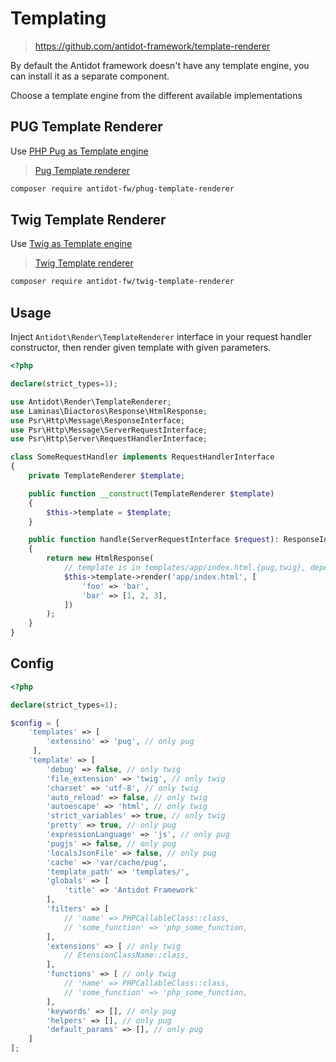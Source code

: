 # Templating

> https://github.com/antidot-framework/template-renderer

By default the Antidot framework doesn't have any template engine, you can install it as a separate component.

Choose a template engine from the different available implementations

## PUG Template Renderer

Use [PHP Pug as Template engine](https://github.com/pug-php/pug) 

> [Pug Template renderer](https://github.com/antidot-framework/phug-template-renderer)

```bash
composer require antidot-fw/phug-template-renderer
```

## Twig Template Renderer

Use [Twig as Template engine](https://twig.symfony.com/) 

> [Twig Template renderer](https://github.com/antidot-framework/twig-template-renderer)

```bash
composer require antidot-fw/twig-template-renderer
```

## Usage

Inject `Antidot\Render\TemplateRenderer` interface in your request handler constructor, then render given template with given parameters.

```php
<?php

declare(strict_types=1);

use Antidot\Render\TemplateRenderer;
use Laminas\Diactoros\Response\HtmlResponse;
use Psr\Http\Message\ResponseInterface;
use Psr\Http\Message\ServerRequestInterface;
use Psr\Http\Server\RequestHandlerInterface;

class SomeRequestHandler implements RequestHandlerInterface
{
    private TemplateRenderer $template;

    public function __construct(TemplateRenderer $template)
    {
        $this->template = $template;
    }

    public function handle(ServerRequestInterface $request): ResponseInterface
    {
        return new HtmlResponse(
            // template is in templates/app/index.html.{pug,twig}, depending on template renderer implementation used.
            $this->template->render('app/index.html', [
                'foo' => 'bar',
                'bar' => [1, 2, 3],
            ])
        );
    }
}


```

## Config

```php
<?php

declare(strict_types=1);

$config = [
    'templates' => [
        'extensino' => 'pug', // only pug
     ],
    'template' => [
        'debug' => false, // only twig
        'file_extension' => 'twig', // only twig
        'charset' => 'utf-8', // only twig
        'auto_reload' => false, // only twig
        'autoescape' => 'html', // only twig
        'strict_variables' => true, // only twig
        'pretty' => true, // only pug
        'expressionLanguage' => 'js', // only pug
        'pugjs' => false, // only pug
        'localsJsonFile' => false, // only pug
        'cache' => 'var/cache/pug',
        'template_path' => 'templates/',
        'globals' => [
            'title' => 'Antidot Framework'
        ],
        'filters' => [
            // 'name' => PHPCallableClass::class,
            // 'some_function' => 'php_some_function,
        ],
        'extensions' => [ // only twig
            // EtensionClassName::class,
        ],
        'functions' => [ // only twig
            // 'name' => PHPCallableClass::class,
            // 'some_function' => 'php_some_function,
        ],
        'keywords' => [], // only pug
        'helpers' => [], // only pug
        'default_params' => [], // only pug
    ]
];
```
